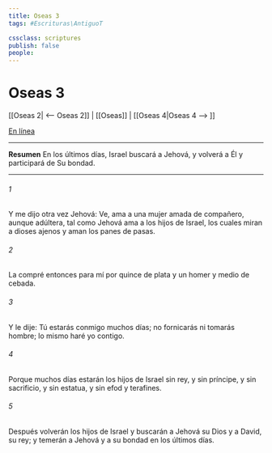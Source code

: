 ```yaml
---
title: Oseas 3
tags: #Escrituras\AntiguoT

cssclass: scriptures
publish: false
people:
---
```


# Oseas 3
[[Oseas 2| <-- Oseas 2]] | [[Oseas]] | [[Oseas 4|Oseas 4 --> ]]

[En línea](https://churchofjesuschrist.org/study/scriptures/ot/hosea/3?lang=spa)

---
__Resumen__
En los últimos días, Israel buscará a Jehová, y volverá a Él y participará de Su bondad.

---
###### 1 
Y me dijo otra vez Jehová: Ve, ama a una mujer amada de  compañero, aunque adúltera, tal como Jehová ama a los hijos de Israel, los cuales miran a dioses ajenos y aman los panes de pasas.

###### 2 
La compré entonces para mí por quince  de plata y un homer y medio de cebada.

###### 3 
Y le dije: Tú estarás conmigo muchos días; no fornicarás ni tomarás  hombre; lo mismo haré yo contigo.

###### 4 
Porque muchos días estarán los hijos de Israel sin rey, y sin príncipe, y sin sacrificio, y sin estatua, y sin efod y  terafines.

###### 5 
Después volverán los hijos de Israel y buscarán a Jehová su Dios y a David, su rey; y temerán a Jehová y a su bondad en los últimos días.

